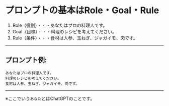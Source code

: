 # プロンプトの基本はRole・Goal・Rule
1. Role（役割）・・・あなたはプロの料理人です。
2. Goal（目標）・・・料理のレシピを考えてください。
3. Rule（条件）・・・食材は人参、玉ねぎ、ジャガイモ、肉です。
---
## プロンプト例:
```
あなたはプロの料理人です。
料理のレシピを考えてください。
食材は人参、玉ねぎ、ジャガイモ、肉です。
```
---
※ここでいう`あなた`とはChatGPTのことです。
